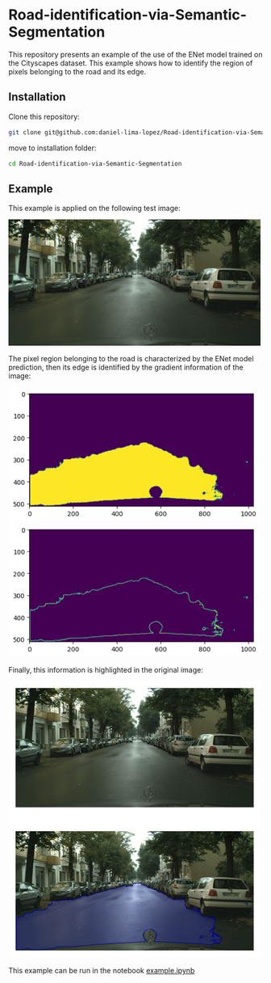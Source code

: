 # Road-identification-via-Semantic-Segmentation
This repository presents an example of the use of the ENet model trained on the Cityscapes dataset. This example shows how to identify the region of pixels belonging to the road and its edge.

## Installation
Clone this repository:
```bash
git clone git@github.com:daniel-lima-lopez/Road-identification-via-Semantic-Segmentation.git
```

move to installation folder:
```bash
cd Road-identification-via-Semantic-Segmentation
```

## Example
This example is applied on the following test image:

<img src="test.jpg" alt="-" width="500"/>

The pixel region belonging to the road is characterized by the ENet model prediction, then its edge is identified by the gradient information of the image:

<img src="imgs/region.png" alt="-" width="500"/>

<img src="imgs/border.png" alt="-" width="500"/>

Finally, this information is highlighted in the original image:

<img src="imgs/output.png" alt="-" width="500"/>

This example can be run in the notebook [example.ipynb](example.ipynb)